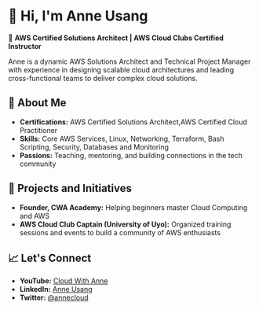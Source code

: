 # 👋 Hi, I'm Anne Usang  

🚀 **AWS Certified Solutions Architect | AWS Cloud Clubs Certified Instructor**  

Anne is a dynamic AWS Solutions Architect and Technical Project Manager with experience in designing scalable cloud architectures and leading cross-functional teams to deliver complex cloud solutions.

## 🌟 About Me  
- **Certifications:** AWS Certified Solutions Architect,AWS Certified Cloud Practitioner 
- **Skills:** Core AWS Services, Linux, Networking, Terraform, Bash Scripting, Security, Databases and Monitoring
- **Passions:** Teaching, mentoring, and building connections in the tech community  

## 💼 Projects and Initiatives  
- **Founder, CWA Academy:** Helping beginners master Cloud Computing and AWS   
- **AWS Cloud Club Captain (University of Uyo):** Organized training sessions and events to build a community of AWS enthusiasts  

## 📈 Let's Connect  
- **YouTube:** [Cloud With Anne](https://youtube.com/@cloudwithanne)  
- **LinkedIn:** [Anne Usang](https://linkedin.com/in/anneusang)  
- **Twitter:** [@annecloud](https://twitter.com/anneusang)  
